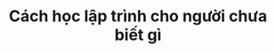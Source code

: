 ---
layout: tag
title: Cách học lập trình cho người chưa biết gì
excerpt: Với người chưa biết gì, mới bắt đầu học và làm quen với lập trình, việc tiếp cận một ngôn ngữ có vẻ là một thử thách khá khó khăn, đây là hướng dẫn bắt đầu tốt dành cho bạn
content_text: Với người chưa biết gì, mới bắt đầu học và làm quen với lập trình, việc tiếp cận một ngôn ngữ có vẻ là một thử thách khá khó khăn, đây là hướng dẫn bắt đầu tốt dành cho bạn
permalink: /tags/cach-hoc-lap-trinh-cho-nguoi-chua-biet-gi
tag_name: cach-hoc-lap-trinh-cho-nguoi-chua-biet-gi
---